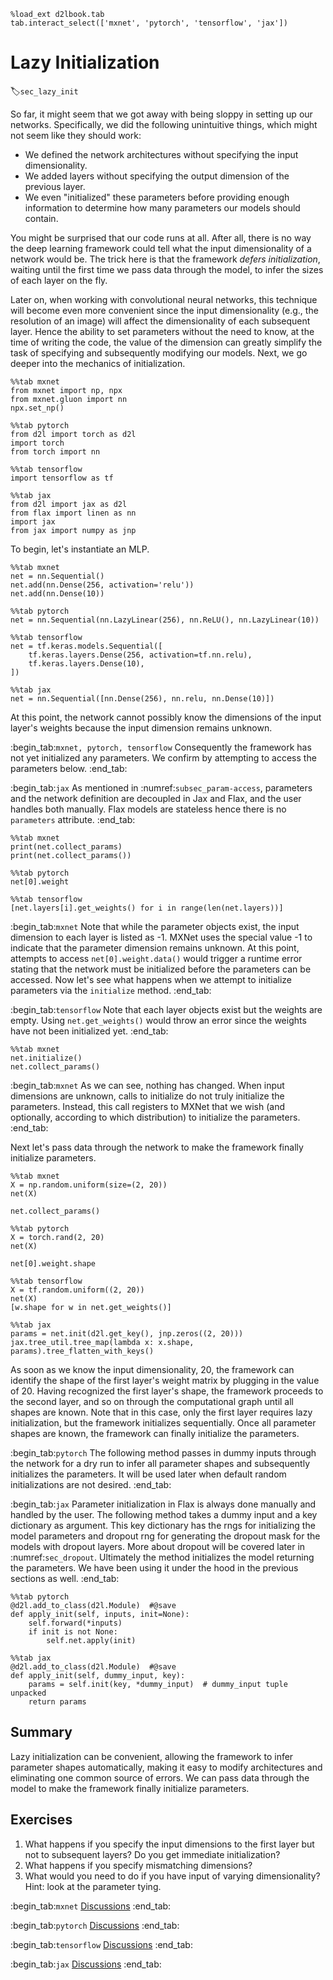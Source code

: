 ```{.python .input}
%load_ext d2lbook.tab
tab.interact_select(['mxnet', 'pytorch', 'tensorflow', 'jax'])
```

# Lazy Initialization
:label:`sec_lazy_init`

So far, it might seem that we got away
with being sloppy in setting up our networks.
Specifically, we did the following unintuitive things,
which might not seem like they should work:

* We defined the network architectures
  without specifying the input dimensionality.
* We added layers without specifying
  the output dimension of the previous layer.
* We even "initialized" these parameters
  before providing enough information to determine
  how many parameters our models should contain.

You might be surprised that our code runs at all.
After all, there is no way the deep learning framework
could tell what the input dimensionality of a network would be.
The trick here is that the framework *defers initialization*,
waiting until the first time we pass data through the model,
to infer the sizes of each layer on the fly.


Later on, when working with convolutional neural networks,
this technique will become even more convenient
since the input dimensionality
(e.g., the resolution of an image)
will affect the dimensionality
of each subsequent layer.
Hence the ability to set parameters
without the need to know,
at the time of writing the code,
the value of the dimension
can greatly simplify the task of specifying
and subsequently modifying our models.
Next, we go deeper into the mechanics of initialization.

```{.python .input}
%%tab mxnet
from mxnet import np, npx
from mxnet.gluon import nn
npx.set_np()
```

```{.python .input}
%%tab pytorch
from d2l import torch as d2l
import torch
from torch import nn
```

```{.python .input}
%%tab tensorflow
import tensorflow as tf
```

```{.python .input}
%%tab jax
from d2l import jax as d2l
from flax import linen as nn
import jax
from jax import numpy as jnp
```

To begin, let's instantiate an MLP.

```{.python .input}
%%tab mxnet
net = nn.Sequential()
net.add(nn.Dense(256, activation='relu'))
net.add(nn.Dense(10))
```

```{.python .input}
%%tab pytorch
net = nn.Sequential(nn.LazyLinear(256), nn.ReLU(), nn.LazyLinear(10))
```

```{.python .input}
%%tab tensorflow
net = tf.keras.models.Sequential([
    tf.keras.layers.Dense(256, activation=tf.nn.relu),
    tf.keras.layers.Dense(10),
])
```

```{.python .input}
%%tab jax
net = nn.Sequential([nn.Dense(256), nn.relu, nn.Dense(10)])
```

At this point, the network cannot possibly know
the dimensions of the input layer's weights
because the input dimension remains unknown.

:begin_tab:`mxnet, pytorch, tensorflow`
Consequently the framework has not yet initialized any parameters.
We confirm by attempting to access the parameters below.
:end_tab:

:begin_tab:`jax`
As mentioned in :numref:`subsec_param-access`, parameters and the network definition are decoupled
in Jax and Flax, and the user handles both manually. Flax models are stateless
hence there is no `parameters` attribute.
:end_tab:

```{.python .input}
%%tab mxnet
print(net.collect_params)
print(net.collect_params())
```

```{.python .input}
%%tab pytorch
net[0].weight
```

```{.python .input}
%%tab tensorflow
[net.layers[i].get_weights() for i in range(len(net.layers))]
```

:begin_tab:`mxnet`
Note that while the parameter objects exist,
the input dimension to each layer is listed as -1.
MXNet uses the special value -1 to indicate
that the parameter dimension remains unknown.
At this point, attempts to access `net[0].weight.data()`
would trigger a runtime error stating that the network
must be initialized before the parameters can be accessed.
Now let's see what happens when we attempt to initialize
parameters via the `initialize` method.
:end_tab:

:begin_tab:`tensorflow`
Note that each layer objects exist but the weights are empty.
Using `net.get_weights()` would throw an error since the weights
have not been initialized yet.
:end_tab:

```{.python .input}
%%tab mxnet
net.initialize()
net.collect_params()
```

:begin_tab:`mxnet`
As we can see, nothing has changed.
When input dimensions are unknown,
calls to initialize do not truly initialize the parameters.
Instead, this call registers to MXNet that we wish
(and optionally, according to which distribution)
to initialize the parameters.
:end_tab:

Next let's pass data through the network
to make the framework finally initialize parameters.

```{.python .input}
%%tab mxnet
X = np.random.uniform(size=(2, 20))
net(X)

net.collect_params()
```

```{.python .input}
%%tab pytorch
X = torch.rand(2, 20)
net(X)

net[0].weight.shape
```

```{.python .input}
%%tab tensorflow
X = tf.random.uniform((2, 20))
net(X)
[w.shape for w in net.get_weights()]
```

```{.python .input}
%%tab jax
params = net.init(d2l.get_key(), jnp.zeros((2, 20)))
jax.tree_util.tree_map(lambda x: x.shape, params).tree_flatten_with_keys()
```

As soon as we know the input dimensionality,
20,
the framework can identify the shape of the first layer's weight matrix by plugging in the value of 20.
Having recognized the first layer's shape, the framework proceeds
to the second layer,
and so on through the computational graph
until all shapes are known.
Note that in this case,
only the first layer requires lazy initialization,
but the framework initializes sequentially.
Once all parameter shapes are known,
the framework can finally initialize the parameters.

:begin_tab:`pytorch`
The following method
passes in dummy inputs
through the network
for a dry run
to infer all parameter shapes
and subsequently initializes the parameters.
It will be used later when default random initializations are not desired.
:end_tab:

:begin_tab:`jax`
Parameter initialization in Flax is always done manually and handled by the
user. The following method takes a dummy input and a key dictionary as argument.
This key dictionary has the rngs for initializing the model parameters
and dropout rng for generating the dropout mask for the models with
dropout layers. More about dropout will be covered later in :numref:`sec_dropout`.
Ultimately the method initializes the model returning the parameters.
We have been using it under the hood in the previous sections as well.
:end_tab:

```{.python .input}
%%tab pytorch
@d2l.add_to_class(d2l.Module)  #@save
def apply_init(self, inputs, init=None):
    self.forward(*inputs)
    if init is not None:
        self.net.apply(init)
```

```{.python .input}
%%tab jax
@d2l.add_to_class(d2l.Module)  #@save
def apply_init(self, dummy_input, key):
    params = self.init(key, *dummy_input)  # dummy_input tuple unpacked
    return params
```

## Summary

Lazy initialization can be convenient, allowing the framework to infer parameter shapes automatically, making it easy to modify architectures and eliminating one common source of errors.
We can pass data through the model to make the framework finally initialize parameters.


## Exercises

1. What happens if you specify the input dimensions to the first layer but not to subsequent layers? Do you get immediate initialization?
1. What happens if you specify mismatching dimensions?
1. What would you need to do if you have input of varying dimensionality? Hint: look at the parameter tying.

:begin_tab:`mxnet`
[Discussions](https://discuss.d2l.ai/t/280)
:end_tab:

:begin_tab:`pytorch`
[Discussions](https://discuss.d2l.ai/t/8092)
:end_tab:

:begin_tab:`tensorflow`
[Discussions](https://discuss.d2l.ai/t/281)
:end_tab:

:begin_tab:`jax`
[Discussions](https://discuss.d2l.ai/t/17992)
:end_tab:
